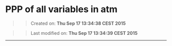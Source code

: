 PPP of all variables in atm
==========
>> Created on: __Thu Sep 17 13:34:38 CEST 2015__ 
 
>> Last modified on: __Thu Sep 17 13:34:39 CEST 2015__ 
 
------ 
 
